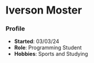 # Iverson Moster
### Profile
- **Started**: 03/03/24
- **Role**: Programming Student
- **Hobbies**: Sports and Studying